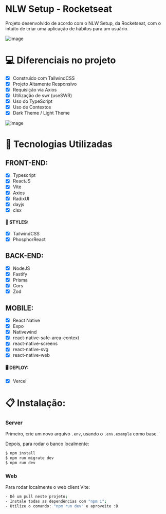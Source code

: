 # NLW Setup - Rocketseat

Projeto desenvolvido de acordo com o NLW Setup, da Rocketseat, com o intuito de criar uma aplicação de hábitos para um usuário.

![image](https://user-images.githubusercontent.com/104099580/213057756-fd2f1024-a1a5-4b90-9111-34fa32df51bf.png)


# 💻 Diferenciais no projeto

- [x] Construído com TailwindCSS
- [x] Projeto Altamente Responsivo
- [x] Requisição via Axios
- [x] Utilização de swr (useSWR)
- [x] Uso do TypeScript
- [x] Uso de Contextos
- [x] Dark Theme / Light Theme

![image](https://user-images.githubusercontent.com/104099580/213057957-659537da-a2d1-4ac2-aaa5-38b12a3f64d5.png)

# 🚀 Tecnologias Utilizadas

  ## FRONT-END:
   - [x] Typescript
   - [x] ReactJS
   - [x] Vite
   - [x] Axios
   - [x] RadixUI
   - [x] dayjs
   - [x] clsx

  #### 🎨 STYLES:
   - [x] TailwindCSS
   - [x] PhosphorReact
 
  ## BACK-END:
   - [X] NodeJS
   - [x] Fastify
   - [x] Prisma
   - [x] Cors
   - [x] Zod

  ## MOBILE:
   - [x] React Native
   - [x] Expo
   - [x] Nativewind
   - [x] react-native-safe-area-context
   - [x] react-native-screens
   - [x] react-native-svg
   - [x] react-native-web

#### 🖥 DEPLOY:
 - [x] Vercel

# 📋 Instalação:

### Server

Primeiro, crie um novo arquivo ``.env``, usando o `.env.example` como base.

Depois, para rodar o banco localmente:
```sh
$ npm install
$ npm run migrate dev
$ npm run dev
```

### Web

Para rodar localmente o web client Vite:
```sh
- Dê um pull neste projeto;
- Instale todas as dependências com "npm i";
- Utilize o comando: "npm run dev" e aproveite :D
```
